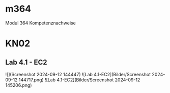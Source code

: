 # m364
Modul 364 Kompetenznachweise

<h1>KN02</h1>
<h2>Lab 4.1 - EC2</h2>

![](Screenshot 2024-09-12 144447)
![Lab 4.1-EC2](Bilder/Screenshot 2024-09-12 144717.png)
![Lab 4.1-EC2](Bilder/Screenshot 2024-09-12 145206.png)

